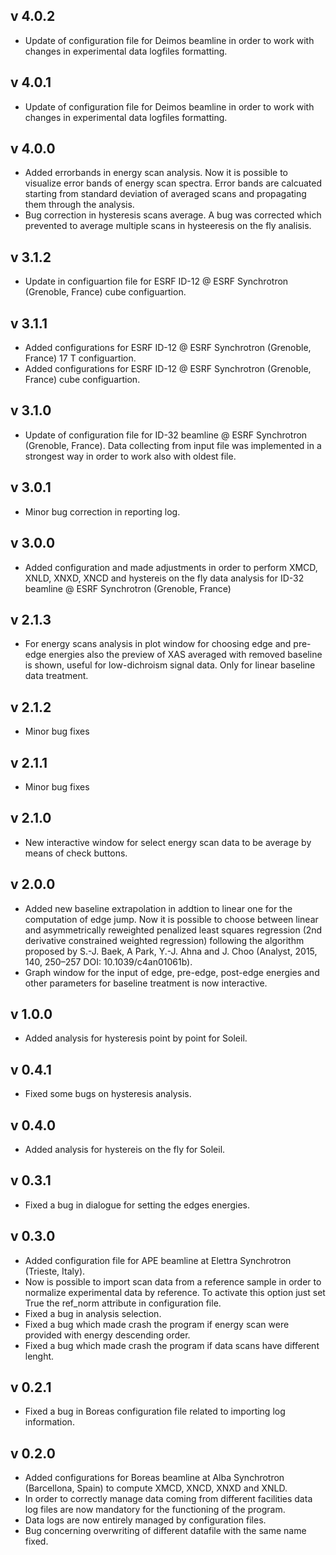 v 4.0.2
-------
- Update of configuration file for Deimos beamline in order to work with changes in experimental data logfiles formatting.

v 4.0.1
-------
- Update of configuration file for Deimos beamline in order to work with changes in experimental data logfiles formatting.

v 4.0.0
-------
- Added errorbands in energy scan analysis. Now it is possible to visualize error bands of energy scan spectra. Error bands are calcuated starting from standard deviation of averaged scans and propagating them through the analysis.
- Bug correction in hysteresis scans average. A bug was corrected which prevented to average multiple scans in hysteeresis on the fly analisis. 

v 3.1.2
-------
- Update in configuartion file for ESRF ID-12 @ ESRF Synchrotron (Grenoble, France) cube configuartion.

v 3.1.1
-------
- Added configurations for ESRF ID-12 @ ESRF Synchrotron (Grenoble, France) 17 T configuartion.
- Added configurations for ESRF ID-12 @ ESRF Synchrotron (Grenoble, France) cube configuartion.

v 3.1.0
-------
- Update of configuration file for ID-32 beamline @ ESRF Synchrotron (Grenoble, France). Data collecting from input file was implemented in a strongest way in order to work also with oldest file.

v 3.0.1
-------
- Minor bug correction in reporting log.

v 3.0.0
-------
- Added configuration and made adjustments in order to perform XMCD, XNLD, XNXD, XNCD and hystereis on the fly data analysis for ID-32 beamline @ ESRF Synchrotron (Grenoble, France)

v 2.1.3
-------
- For energy scans analysis in plot window for choosing edge and pre-edge energies also the preview of XAS averaged with removed baseline is shown, useful for low-dichroism signal data. Only for linear baseline data treatment.

v 2.1.2
-------
- Minor bug fixes

v 2.1.1
-------
- Minor bug fixes

v 2.1.0
-------
- New interactive window for select energy scan data to be average by means of check buttons.

v 2.0.0
-------
- Added new baseline extrapolation in addtion to linear one for the computation of edge jump.
Now it is possible to choose between linear and asymmetrically reweighted penalized least squares regression (2nd derivative constrained weighted regression) following the algorithm proposed by S.-J. Baek, A Park, Y.-J. Ahna and J. Choo (Analyst, 2015, 140, 250–257 DOI: 10.1039/c4an01061b).
- Graph window for the input of edge, pre-edge, post-edge energies and other parameters for baseline treatment is now interactive.

v 1.0.0
-------
- Added analysis for hysteresis point by point for Soleil.

v 0.4.1
-------
- Fixed some bugs on hysteresis analysis.

v 0.4.0
-------
- Added analysis for hystereis on the fly for Soleil.

v 0.3.1
-------
- Fixed a bug in dialogue for setting the edges energies.

v 0.3.0
-------
- Added configuration file for APE beamline at Elettra Synchrotron
  (Trieste, Italy).
- Now is possible to import scan data from a reference sample in order
  to normalize experimental data by reference. To activate this option
  just set True  the ref_norm attribute in configuration file.
- Fixed a bug in analysis selection.
- Fixed a bug which made crash the program if energy scan were provided
  with energy descending order.
- Fixed a bug which made crash the program if data scans have different
  lenght.

v 0.2.1
-------
- Fixed a bug in Boreas configuration file related to importing log
  information.

v 0.2.0
-------
- Added configurations for Boreas beamline at Alba Synchrotron 
  (Barcellona, Spain) to compute XMCD, XNCD, XNXD and XNLD.
- In order to correctly manage data coming from different facilities
  data log files are now mandatory for the functioning of the program.
- Data logs are now entirely managed by configuration files.
- Bug concerning overwriting of different datafile with the same name
  fixed.
